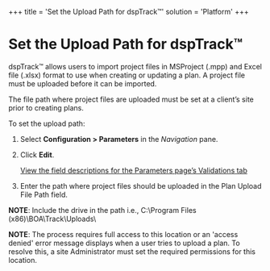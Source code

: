 +++
title = 'Set the Upload Path for dspTrack™'
solution = 'Platform'
+++

# Set the Upload Path for dspTrack™

dspTrack™ allows users to import project files in MSProject (.mpp) and
Excel file (.xlsx) format to use when creating or updating a plan. A
project file must be uploaded before it can be imported.

The file path where project files are uploaded must be set at a client’s
site prior to creating plans.

To set the upload path:

1.  Select **Configuration \> Parameters** in the *Navigation* pane.

2.  Click **Edit**.
    
    [View the field descriptions for the Parameters page’s Validations
    tab](../Page_Desc/Parameters_dspTrack.htm#Validations_Tab)

3.  Enter the path where project files should be uploaded in the Plan
    Upload File Path field.

**NOTE**: Include the drive in the path i.e., C:\\Program Files
(x86)\\BOA\\Track\\Uploads\\

<span style="font-weight: bold;">NOTE</span>: The process requires full
access to this location or an 'access denied' error message displays
when a user tries to upload a plan. To resolve this, a site
Administrator must set the required permissions for this location.
